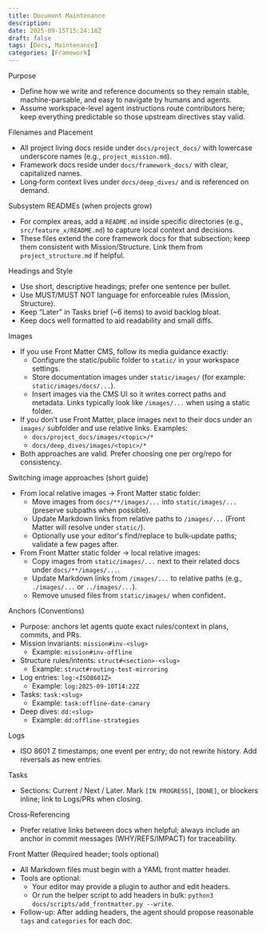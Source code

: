 ```yaml
---
title: Document Maintenance
description: 
date: 2025-09-15T15:24:18Z
draft: false
tags: [Docs, Maintenance]
categories: [Framework]
---
```


Purpose
- Define how we write and reference documents so they remain stable, machine-parsable, and easy to navigate by humans and agents.
- Assume workspace-level agent instructions route contributors here; keep everything predictable so those upstream directives stay valid.

Filenames and Placement
- All project living docs reside under `docs/project_docs/` with lowercase underscore names (e.g., `project_mission.md`).
- Framework docs reside under `docs/framework_docs/` with clear, capitalized names.
- Long‑form context lives under `docs/deep_dives/` and is referenced on demand.

Subsystem READMEs (when projects grow)
- For complex areas, add a `README.md` inside specific directories (e.g., `src/feature_x/README.md`) to capture local context and decisions.
- These files extend the core framework docs for that subsection; keep them consistent with Mission/Structure. Link them from `project_structure.md` if helpful.

Headings and Style
- Use short, descriptive headings; prefer one sentence per bullet.
- Use MUST/MUST NOT language for enforceable rules (Mission, Structure).
- Keep “Later” in Tasks brief (~6 items) to avoid backlog bloat.
 - Keep docs well formatted to aid readability and small diffs.

Images
- If you use Front Matter CMS, follow its media guidance exactly:
  - Configure the static/public folder to `static/` in your workspace settings.
  - Store documentation images under `static/images/` (for example: `static/images/docs/...`).
  - Insert images via the CMS UI so it writes correct paths and metadata. Links typically look like `/images/...` when using a static folder.
- If you don’t use Front Matter, place images next to their docs under an `images/` subfolder and use relative links. Examples:
  - `docs/project_docs/images/<topic>/*`
  - `docs/deep_dives/images/<topic>/*`
 - Both approaches are valid. Prefer choosing one per org/repo for consistency.

Switching image approaches (short guide)
- From local relative images → Front Matter static folder:
  - Move images from `docs/**/images/...` into `static/images/...` (preserve subpaths when possible).
  - Update Markdown links from relative paths to `/images/...` (Front Matter will resolve under `static/`).
  - Optionally use your editor's find/replace to bulk‑update paths; validate a few pages after.
- From Front Matter static folder → local relative images:
  - Copy images from `static/images/...` next to their related docs under `docs/**/images/...`.
  - Update Markdown links from `/images/...` to relative paths (e.g., `./images/...` or `../images/...`).
  - Remove unused files from `static/images/` when confident.

Anchors (Conventions)
- Purpose: anchors let agents quote exact rules/context in plans, commits, and PRs.
- Mission invariants: `mission#inv-<slug>`
  - Example: `mission#inv-offline`
- Structure rules/intents: `struct#<section>-<slug>`
  - Example: `struct#routing-test-mirroring`
- Log entries: `log:<ISO8601Z>`
  - Example: `log:2025-09-10T14:22Z`
- Tasks: `task:<slug>`
  - Example: `task:offline-date-canary`
- Deep dives: `dd:<slug>`
  - Example: `dd:offline-strategies`

Logs
- ISO 8601 Z timestamps; one event per entry; do not rewrite history. Add reversals as new entries.

Tasks
- Sections: Current / Next / Later. Mark `[IN PROGRESS]`, `[DONE]`, or blockers inline; link to Logs/PRs when closing.

Cross‑Referencing
- Prefer relative links between docs when helpful; always include an anchor in commit messages (WHY/REFS/IMPACT) for traceability.

Front Matter (Required header; tools optional)
- All Markdown files must begin with a YAML front matter header.
- Tools are optional:
  - Your editor may provide a plugin to author and edit headers.
  - Or run the helper script to add headers in bulk: `python3 docs/scripts/add_frontmatter.py --write`.
 - Follow-up: After adding headers, the agent should propose reasonable `tags` and `categories` for each doc.

 
